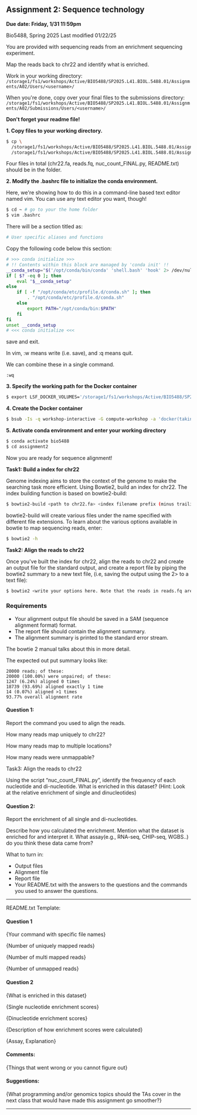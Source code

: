 

## Assignment 2: Sequence technology

**Due date: Friday, 1/31 11:59pm**

Bio5488, Spring 2025 Last modified 01/22/25

You are provided with sequencing reads from an enrichment sequencing experiment.

Map the reads back to chr22 and identify what is enriched.

Work in your working directory: ``` /storage1/fs1/workshops/Active/BIO5488/SP2025.L41.BIOL.5488.01/Assignments/A02/Users/<username>/ ```

When you're done, copy over your final files to the submissions directory: ```/storage1/fs1/workshops/Active/BIO5488/SP2025.L41.BIOL.5488.01/Assignments/A02/Submissions/Users/<username>/ ```

**Don't forget your readme file!**

**1. Copy files to your working directory.**
   
```bash
$ cp \
  /storage1/fs1/workshops/Active/BIO5488/SP2025.L41.BIOL.5488.01/Assignments/A02/Assignment_Data/* \
  /storage1/fs1/workshops/Active/BIO5488/SP2025.L41.BIOL.5488.01/Assignments/A02/Submissions/Users/<username>/
```
   Four files in total (chr22.fa, reads.fq, nuc_count_FINAL.py, README.txt) should be in the folder.
   
**2. Modify the .bashrc file to initialize the conda environment.**
   
Here, we're showing how to do this in a command-line based text editor named vim. You can use any text editor you want, though!

```bash
$ cd ~ # go to your the home folder
$ vim .bashrc
```

There will be a section titled as:

```bash
# User specific aliases and functions
```

Copy the following code below this section:

```bash
# >>> conda initialize >>>
# !! Contents within this block are managed by 'conda init' !!
__conda_setup="$('/opt/conda/bin/conda' 'shell.bash' 'hook' 2> /dev/null)"
if [ $? -eq 0 ]; then
    eval "$__conda_setup"
else
    if [ -f "/opt/conda/etc/profile.d/conda.sh" ]; then
        . "/opt/conda/etc/profile.d/conda.sh"
    else
        export PATH="/opt/conda/bin:$PATH"
    fi
fi
unset __conda_setup
# <<< conda initialize <<<
```

save and exit.

In vim, :w means write (i.e. save), and :q means quit.

We can combine these in a single command.
```
:wq
```

**3. Specify the working path for the Docker container**
   
```bash
$ export LSF_DOCKER_VOLUMES='/storage1/fs1/workshops/Active/BIO5488/SP2025.L41.BIOL.5488.01/Assignments/A02/Submissions/Users/<username>/:/storage1/fs1/workshops/Active/BIO5488/SP2025.L41.BIOL.5488.01/Assignments/A02/Submissions/Users/<username>/'
```

**4. Create the Docker container**
   
```bash
$ bsub -Is -q workshop-interactive -G compute-workshop -a 'docker(takinwe1/bio5488:0.0)' /bin/bash
```

**5.  Activate conda environment and enter your working directory**
   
```bash
$ conda activate bio5488
$ cd assignment2
```

Now you are ready for sequence alignment!

**Task1: Build a index for chr22**

Genome indexing aims to store the context of the genome to make the searching task more efficient. Using Bowtie2, build an index for chr22. The index building function is based on bowtie2-build:
```bash
$ bowtie2-build <path to chr22.fa> <index filename prefix (minus trailing .X.bt2):eg. chr22_idx>
```

bowtie2-build will create various files under the name specified with different file extensions. To learn about the various options available in bowtie to map sequencing reads, enter:
```bash
$ bowtie2 -h
```
**Task2: Align the reads to chr22**

Once you've built the index for chr22, align the reads to chr22 and create an output file for the standard output, and create a report file by piping the bowtie2 summary to a new text file, (i.e, saving the output using the 2> to a text file):

```bash
$ bowtie2 <write your options here. Note that the reads in reads.fq are unpaired> 2>  <report_file.txt>
```

### Requirements
* Your alignment output file should be saved in a SAM (sequence alignment format) format.
* The report file should contain the alignment summary.
* The alignment summary is printed to the standard error stream.

The bowtie 2 manual talks about this in more detail.

The expected out put summary looks like:
```
20000 reads; of these:
20000 (100.00%) were unpaired; of these:
1247 (6.24%) aligned 0 times
18739 (93.69%) aligned exactly 1 time
14 (0.07%) aligned >1 times
93.77% overall alignment rate
```
#### Question 1:
Report the command you used to align the reads.

How many reads map uniquely to chr22?

How many reads map to multiple locations?

How many reads were unmappable?

Task3: Align the reads to chr22

Using the script “nuc_count_FINAL.py”, identify the frequency of each nucleotide and di-nucleotide. What is enriched in this dataset? (Hint: Look at the relative enrichment of single and dinucleotides)

#### Question 2:

Report the enrichment of all single and di-nucleotides.

Describe how you calculated the enrichment. Mention what the dataset is enriched for and interpret it. What assay(e.g., RNA-seq, CHIP-seq, WGBS..) do you think these data came from?

What to turn in:
* Output files
* Alignment file 
* Report file
* Your README.txt with the answers to the questions and the commands you used to answer the questions.

-------------------------------------

README.txt Template: 

#### Question 1

{Your command with specific file names}

{Number of uniquely mapped reads}

{Number of multi mapped reads}

{Number of unmapped reads}

#### Question 2

{What is enriched in this dataset}

{Single nucleotide enrichment scores}

{Dinucleotide enrichment scores}

{Description of how enrichment scores were calculated}

{Assay,  Explanation}

#### Comments:

{Things that went wrong or you cannot figure out}

#### Suggestions:

{What programming and/or genomics topics should the TAs cover in the next class that would have made this assignment go smoother?}

---------------------------------------
                                            
